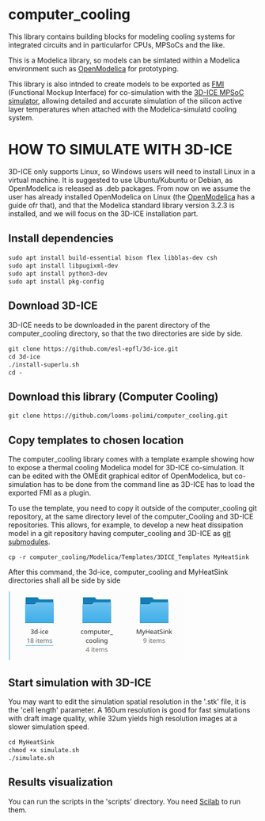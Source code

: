 # computer_cooling
This library contains building blocks for modeling cooling systems for integrated circuits and in particularfor CPUs, MPSoCs and the like.

This is a Modelica library, so models can be simlated within a Modelica environment such as [OpenModelica](https://www.openmodelica.org/) for prototyping.

This library is also intnded to create models to be exported as [FMI](https://fmi-standard.org/) (Functional Mockup Interface) for co-simulation with the [3D-ICE MPSoC simulator](https://www.epfl.ch/labs/esl/research/open-source-software-projects/3d-ice/), allowing detailed and accurate simulation of the silicon active layer temperatures when attached with the Modelica-simulatd cooling system.


# HOW TO SIMULATE WITH 3D-ICE

3D-ICE only supports Linux, so Windows users will need to install Linux in a virtual machine. It is suggested to use Ubuntu/Kubuntu or Debian, as OpenModelica is released as .deb packages.
From now on we assume the user has already installed OpenModelica on Linux (the [OpenModelica](https://www.openmodelica.org/) has a guide ofr that), and that the Modelica standard library version 3.2.3 is installed, and we will focus on the 3D-ICE installation part.

## Install dependencies

```
sudo apt install build-essential bison flex libblas-dev csh
sudo apt install libpugixml-dev
sudo apt install python3-dev
sudo apt install pkg-config
```

## Download 3D-ICE
3D-ICE needs to be downloaded in the parent directory of the computer_cooling directory, so that the two directories are side by side.
```
git clone https://github.com/esl-epfl/3d-ice.git
cd 3d-ice
./install-superlu.sh
cd -
```

## Download this library (Computer Cooling)
```
git clone https://github.com/looms-polimi/computer_cooling.git
```

## Copy templates to chosen location
The computer_cooling library comes with a template example showing how to expose a thermal cooling Modelica model for 3D-ICE co-simulation. It can be edited with the OMEdit graphical editor of OpenModelica, but co-simulation has to be done from the command line as 3D-ICE has to load the exported FMI as a plugin.

To use the template, you need to copy it outside of the computer_cooling git repository, at the same directory level of the computer_Cooling and 3D-ICE repositories. This allows, for example, to develop a new heat dissipation model in a git repository having computer_cooling and 3D-ICE as [git submodules](https://git-scm.com/book/en/v2/Git-Tools-Submodules).

```
cp -r computer_cooling/Modelica/Templates/3DICE_Templates MyHeatSink
```
After this command, the 3d-ice, computer_cooling and MyHeatSink directories shall all be side by side

![Directory structure](directory.png)

## Start simulation with 3D-ICE
You may want to edit the simulation spatial resolution in the '.stk' file, it is the 'cell length' parameter. A 160um resolution is good for fast simulations with draft image quality, while 32um yields high resolution images at a slower simulation speed.
```
cd MyHeatSink
chmod +x simulate.sh
./simulate.sh
```

## Results visualization

You can run the scripts in the 'scripts' directory. You need [Scilab](https://www.scilab.org/) to run them.
